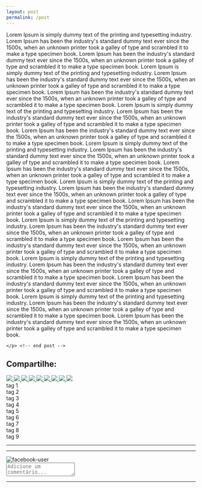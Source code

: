 ```yaml
---
layout: post
permalink: /post
---
```


<!-- content layout post -->
<section class="content-layout">
  <div class="post-image my-3"></div>
  <!-- post -->
  <div class="ml-0">
    <p class="mb-0">
      Lorem Ipsum is simply dummy text of the printing and typesetting industry. Lorem Ipsum has been the industry's standard dummy text ever since the 1500s, when an unknown printer took a galley of type and scrambled it to make a type specimen book. Lorem Ipsum has been the industry's standard dummy text ever since the 1500s, when an unknown printer took a galley of type and scrambled it to make a type specimen book.
      Lorem Ipsum is simply dummy text of the printing and typesetting industry. Lorem Ipsum has been the industry's standard dummy text ever since the 1500s, when an unknown printer took a galley of type and scrambled it to make a type specimen book. Lorem Ipsum has been the industry's standard dummy text ever since the 1500s, when an unknown printer took a galley of type and scrambled it to make a type specimen book.
      Lorem Ipsum is simply dummy text of the printing and typesetting industry. Lorem Ipsum has been the industry's standard dummy text ever since the 1500s, when an unknown printer took a galley of type and scrambled it to make a type specimen book. Lorem Ipsum has been the industry's standard dummy text ever since the 1500s, when an unknown printer took a galley of type and scrambled it to make a type specimen book.
      Lorem Ipsum is simply dummy text of the printing and typesetting industry. Lorem Ipsum has been the industry's standard dummy text ever since the 1500s, when an unknown printer took a galley of type and scrambled it to make a type specimen book. Lorem Ipsum has been the industry's standard dummy text ever since the 1500s, when an unknown printer took a galley of type and scrambled it to make a type specimen book.
      Lorem Ipsum is simply dummy text of the printing and typesetting industry. Lorem Ipsum has been the industry's standard dummy text ever since the 1500s, when an unknown printer took a galley of type and scrambled it to make a type specimen book. Lorem Ipsum has been the industry's standard dummy text ever since the 1500s, when an unknown printer took a galley of type and scrambled it to make a type specimen book.
      Lorem Ipsum is simply dummy text of the printing and typesetting industry. Lorem Ipsum has been the industry's standard dummy text ever since the 1500s, when an unknown printer took a galley of type and scrambled it to make a type specimen book. Lorem Ipsum has been the industry's standard dummy text ever since the 1500s, when an unknown printer took a galley of type and scrambled it to make a type specimen book.
      Lorem Ipsum is simply dummy text of the printing and typesetting industry. Lorem Ipsum has been the industry's standard dummy text ever since the 1500s, when an unknown printer took a galley of type and scrambled it to make a type specimen book. Lorem Ipsum has been the industry's standard dummy text ever since the 1500s, when an unknown printer took a galley of type and scrambled it to make a type specimen book.
      Lorem Ipsum is simply dummy text of the printing and typesetting industry. Lorem Ipsum has been the industry's standard dummy text ever since the 1500s, when an unknown printer took a galley of type and scrambled it to make a type specimen book. Lorem Ipsum has been the industry's standard dummy text ever since the 1500s, when an unknown printer took a galley of type and scrambled it to make a type specimen book.
      
    </p> <!-- end post -->
  </div>
  <!-- tags post -->
  <div class="d-flex py-2 mt-5 mb-1">
    <div class="d-flex justify-content-center flex-wrap gap-tags">
      <h2 class="d-flex align-items-center my-0">
        Compartilhe:
      </h2>
      <a href="{{ '#' | relative_url }}">
        <img src="{{ 'assets/images/whats.png'  | relative_url }}" class="icons-post">
      </a>
      <a href="{{ '#' | relative_url }}">
        <img src="{{ 'assets/images/telegram.png'  | relative_url }}" class="icons-post">
      </a>
      <a href="{{ '#' | relative_url }}">
        <img src="{{ 'assets/images/facebook.png'  | relative_url }}" class="icons-post">
      </a>
      <a href="{{ '#' | relative_url }}">
        <img src="{{ 'assets/images/instagram.png'  | relative_url }}" class="icons-post">
      </a>
      <a href="{{ '#' | relative_url }}">
        <img src="{{ 'assets/images/linkedin.png'  | relative_url }}" class="icons-post">
      </a>
      <a href="{{ '#' | relative_url }}">
        <img src="{{ 'assets/images/pinterest.png'  | relative_url }}" class="icons-post">
      </a>
      <a href="{{ '#' | relative_url }}">
        <img src="{{ 'assets/images/tiktok.png'  | relative_url }}" class="icons-post">
      </a>
      <a href="{{ '#' | relative_url }}">
        <img src="{{ 'assets/images/twitter.png'  | relative_url }}" class="icons-post">
      </a>
      <a href="{{ '#' | relative_url }}">
        <img src="{{ 'assets/images/youtube.png'  | relative_url }}" class="icons-post">
      </a>
    </div>
  </div> <!-- end tags post -->
  <!-- tags post -->
  <div class="d-flex mt-1 mb-2">
    <div class="d-flex justify-content-center flex-wrap gap-tags">
      <div href="{{ '#' | relative_url }}">
        <span class="tag py-1">tag 1</span>
      </div>
      <div href="{{ '#' | relative_url }}">
        <span class="tag py-1">tag 2</span>
      </div>
      <div href="{{ '#' | relative_url }}">
        <span class="tag py-1">tag 3</span>
      </div>
      <div href="{{ '#' | relative_url }}">
        <span class="tag py-1">tag 4</span>
      </div>
      <div href="{{ '#' | relative_url }}">
        <span class="tag py-1">tag 5</span>
      </div>
      <div href="{{ '#' | relative_url }}">
        <span class="tag py-1">tag 6</span>
      </div>
      <div href="{{ '#' | relative_url }}">
        <span class="tag py-1">tag 7</span>
      </div>
      <div href="{{ '#' | relative_url }}">
        <span class="tag py-1">tag 8</span>
      </div>
      <div href="{{ '#' | relative_url }}">
        <span class="tag py-1">tag 9</span>
      </div>
    </div>
  </div> <!-- end tags post -->
  <!-- facebook comment plugin -->
  <hr class="my-4 mr-2">
  <div class="fb-comments" data-href="http://leadmedia.com.br/homolog8/vcsabia-b/mundo-animal-b/post.html" data-colorscheme="light" data-width="100%" data-lazy="false" data-numposts="1"></div>
  <hr class="my-4 mr-2"> <!-- end facebook comment plugin -->
  <!-- comment internal login -->
  <div class="d-flex pr-2">
    <div class="d-flex align-items-center">
      <img src="{{ 'assets/images/facebook.png' | relative_url }}" alt="facebook-user">
    </div>
    <textarea class="col form-control shadow-none ml-2" required placeholder="Adicione um comentário..." rows="2"></textarea>
  </div>
  <hr class="my-4 mr-2"> <!-- end comment internal login -->
</section> <!-- end content layout post -->